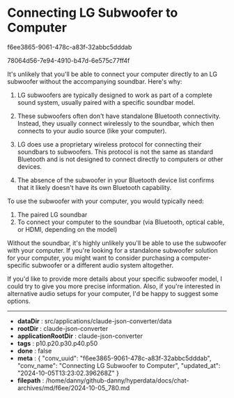 # Connecting LG Subwoofer to Computer

f6ee3865-9061-478c-a83f-32abbc5dddab

78064d56-7e94-4910-b47d-6e575c77ff4f

 It's unlikely that you'll be able to connect your computer directly to an LG subwoofer without the accompanying soundbar. Here's why:

1. LG subwoofers are typically designed to work as part of a complete sound system, usually paired with a specific soundbar model.

2. These subwoofers often don't have standalone Bluetooth connectivity. Instead, they usually connect wirelessly to the soundbar, which then connects to your audio source (like your computer).

3. LG does use a proprietary wireless protocol for connecting their soundbars to subwoofers. This protocol is not the same as standard Bluetooth and is not designed to connect directly to computers or other devices.

4. The absence of the subwoofer in your Bluetooth device list confirms that it likely doesn't have its own Bluetooth capability.

To use the subwoofer with your computer, you would typically need:

1. The paired LG soundbar
2. To connect your computer to the soundbar (via Bluetooth, optical cable, or HDMI, depending on the model)

Without the soundbar, it's highly unlikely you'll be able to use the subwoofer with your computer. If you're looking for a standalone subwoofer solution for your computer, you might want to consider purchasing a computer-specific subwoofer or a different audio system altogether.

If you'd like to provide more details about your specific subwoofer model, I could try to give you more precise information. Also, if you're interested in alternative audio setups for your computer, I'd be happy to suggest some options.

---

* **dataDir** : src/applications/claude-json-converter/data
* **rootDir** : claude-json-converter
* **applicationRootDir** : claude-json-converter
* **tags** : p10.p20.p30.p40.p50
* **done** : false
* **meta** : {
  "conv_uuid": "f6ee3865-9061-478c-a83f-32abbc5dddab",
  "conv_name": "Connecting LG Subwoofer to Computer",
  "updated_at": "2024-10-05T13:23:02.396268Z"
}
* **filepath** : /home/danny/github-danny/hyperdata/docs/chat-archives/md/f6ee/2024-10-05_780.md